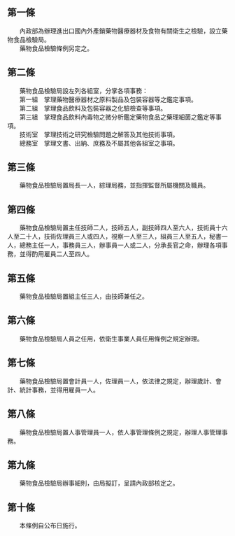第一條 
-------
　　內政部為辦理進出口國內外產銷藥物醫療器材及食物有關衛生之檢驗，設立藥物食品檢驗局。  
　　藥物食品檢驗條例另定之。  


第二條 
-------
　　藥物食品檢驗局設左列各組室，分掌各項事務：  
　　第一組　掌理藥物醫療器材之原料製品及包裝容器等之鑑定事項。  
　　第二組　掌理食品飲料及包裝容器之化驗檢查等事項。  
　　第三組　掌理食品飲料內毒物之微分析鑑定藥物食品之藥理細菌之鑑定等事項。  
　　技術室　掌理技術之研究檢驗問題之解答及其他技術事項。  
　　總務室　掌理文書、出納、庶務及不屬其他各組室之事項。  


第三條 
-------
　　藥物食品檢驗局置局長一人，綜理局務，並指揮監督所屬機關及職員。  


第四條 
-------
　　藥物食品檢驗局置主任技師二人，技師五人，副技師四人至六人，技術員十六人至二十人，技術佐理員三人或四人，視察一人至三人，組員三人至五人，秘書一人，總務主任一人，事務員三人，辦事員一人或二人，分承長官之命，辦理各項事務，並得酌用雇員二人至四人。  


第五條 
-------
　　藥物食品檢驗局置組主任三人，由技師兼任之。  


第六條 
-------
　　藥物食品檢驗局人員之任用，依衛生事業人員任用條例之規定辦理。  


第七條 
-------
　　藥物食品檢驗局置會計員一人，佐理員一人，依法律之規定，辦理歲計、會計、統計事務，並得用雇員一人。  


第八條 
-------
　　藥物食品檢驗局置人事管理員一人，依人事管理條例之規定，辦理人事管理事務。  


第九條 
-------
　　藥物食品檢驗局辦事細則，由局擬訂，呈請內政部核定之。  


第十條 
-------
　　本條例自公布日施行。